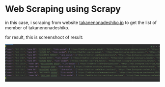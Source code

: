 # Web Scraping using Scrapy

in this case, i scraping from website [takanenonadeshiko.jp](https://takanenonadeshiko.jp/members/) to get the list of member of takanenonadeshiko.

for result, this is screenshoot of result:

![foto](img.png)